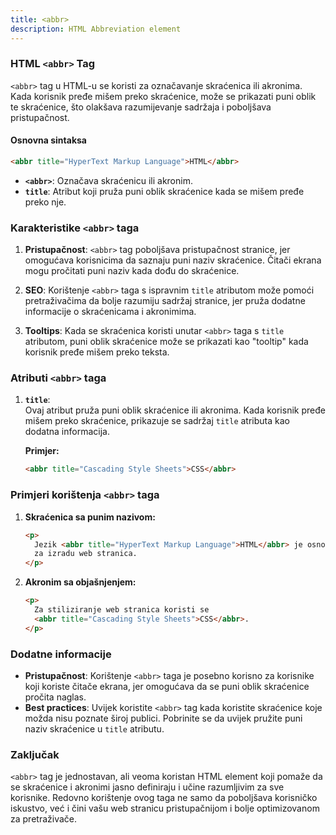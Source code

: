 ```yaml
---
title: <abbr>
description: HTML Abbreviation element
---
```


### HTML `<abbr>` Tag

`<abbr>` tag u HTML-u se koristi za označavanje skraćenica ili akronima. Kada korisnik pređe mišem preko skraćenice, može se prikazati puni oblik te skraćenice, što olakšava razumijevanje sadržaja i poboljšava pristupačnost.

#### Osnovna sintaksa

```html
<abbr title="HyperText Markup Language">HTML</abbr>
```

- **`<abbr>`**: Označava skraćenicu ili akronim.
- **`title`**: Atribut koji pruža puni oblik skraćenice kada se mišem pređe preko nje.

### Karakteristike `<abbr>` taga

1. **Pristupačnost**:
   `<abbr>` tag poboljšava pristupačnost stranice, jer omogućava korisnicima da saznaju puni naziv skraćenice. Čitači ekrana mogu pročitati puni naziv kada dođu do skraćenice.

2. **SEO**:
   Korištenje `<abbr>` taga s ispravnim `title` atributom može pomoći pretraživačima da bolje razumiju sadržaj stranice, jer pruža dodatne informacije o skraćenicama i akronimima.

3. **Tooltips**:
   Kada se skraćenica koristi unutar `<abbr>` taga s `title` atributom, puni oblik skraćenice može se prikazati kao "tooltip" kada korisnik pređe mišem preko teksta.

### Atributi `<abbr>` taga

1. **`title`**:  
   Ovaj atribut pruža puni oblik skraćenice ili akronima. Kada korisnik pređe mišem preko skraćenice, prikazuje se sadržaj `title` atributa kao dodatna informacija.

   **Primjer:**

   ```html
   <abbr title="Cascading Style Sheets">CSS</abbr>
   ```

### Primjeri korištenja `<abbr>` taga

1. **Skraćenica sa punim nazivom:**

   ```html
   <p>
     Jezik <abbr title="HyperText Markup Language">HTML</abbr> je osnovni jezik
     za izradu web stranica.
   </p>
   ```

2. **Akronim sa objašnjenjem:**
   ```html
   <p>
     Za stiliziranje web stranica koristi se
     <abbr title="Cascading Style Sheets">CSS</abbr>.
   </p>
   ```

### Dodatne informacije

- **Pristupačnost**: Korištenje `<abbr>` taga je posebno korisno za korisnike koji koriste čitače ekrana, jer omogućava da se puni oblik skraćenice pročita naglas.
- **Best practices**: Uvijek koristite `<abbr>` tag kada koristite skraćenice koje možda nisu poznate široj publici. Pobrinite se da uvijek pružite puni naziv skraćenice u `title` atributu.

### Zaključak

`<abbr>` tag je jednostavan, ali veoma koristan HTML element koji pomaže da se skraćenice i akronimi jasno definiraju i učine razumljivim za sve korisnike. Redovno korištenje ovog taga ne samo da poboljšava korisničko iskustvo, već i čini vašu web stranicu pristupačnijom i bolje optimizovanom za pretraživače.
